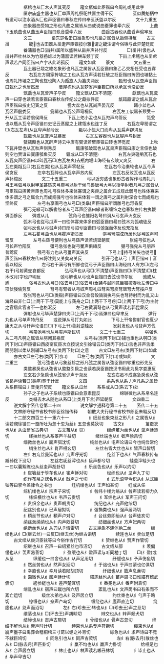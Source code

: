 <!-- { "loadSidebar": true } -->
　　
　　柩棺也从匚木乆声其究反
　　籕文柩如此臣锴曰今周礼或用此字
　　
　　匰宗庙盛主器也从匚单声周礼祭祀共匰主得干反
　　
　　匜似羹魁柄中有道可以注水酒从匚也声臣锴曰春秋左传曰奉匜沃盥以尔反
　　
　　文十九重五
　　
　　曲象器曲受物之形也凡曲之属皆从曲或说曲蚕簿也牵六反
　　
　　上曲下玉骫曲也从曲玉声臣锴曰骫音委牵六反
　　
　　曲舀古器也从曲舀声偷牢反
　　
　　文三
　　
　　甾东楚名缶曰甾象形也凡甾之属皆从甾侧持反
　　古文甾
　　
　　疀也古田器从甾疌声臣锴按尔雅谓之疀注谓今俗锹与此异楚贬反
　　
　　畚蒲器也□(甾并)属所以盛种从甾并声补忖反
　　
　　□(甾并)忣也从甾井声杜林以为竹器扬雄以为蒲器读若軿车频丁反
　　
　　下甾上虍甀也从甾虍声读若卢同臣锴曰卢字从此论孤反
　　籕文如此
　　篆文
　　
　　文五重三
　　
　　瓦土器巳烧之緫名象形也凡瓦之属皆从瓦臣锴曰象乙乙交相任受也五寡反
　　
　　右瓦左方周家抟埴之工也从瓦方声读若抸破之抸臣锴曰抟团也埴黏土也周礼抟埴之工陶也旊也陶人为甗旊人为簋夫两反
　　
　　甄匋也从瓦垔声臣锴曰甄化之也居然反
　　
　　甍屋栋也从瓦梦省声臣锴曰所以承瓦也没彭反
　　
　　甑甗也从瓦曽声子孕反
　　籀文甑从□(不清楚)
　　
　　甗甑也从瓦鬳声一曰穿也读若言臣锴曰春秋左传纪公之甗拟件反
　　
　　瓵瓯瓿谓之瓵从瓦台声臣锴曰按史记寅之反
　　
　　瓽大盆也从瓦尚声晏亢反
　　
　　瓯小盆也从瓦区声殷娄反
　　
　　瓮罂也从瓦公声弯桐反
　　
　　右瓦左工似罂长颈受十升从瓦工读若翁侯降反
　　
　　下瓦上夗小盂也从瓦夗声乌管反
　　
　　瓴瓮也以瓶从瓦令声臣锴曰史记云髙屋之上建瓴水也连丁反
　　
　　右瓦左卑罂谓之□(右瓦左卑)从瓦卑声频兮反
　　
　　甂以小瓿大口而卑从瓦扁声辟涓反
　　
　　瓿甂也从瓦咅声盆慕反
　　
　　右瓦左容器也从瓦容声与封反
　　
　　甓瓴甋也从瓦辟声诗云中唐有甓读若檗臣锴曰砖也萍觅反
　　
　　上秋下瓦井壁也从瓦秋声侧秀反
　　
　　甈康瓠破罂也从瓦臬声臣锴曰康之言倥也破则空也贾谊曰寳康瓠鱼灭反
　　甈或从□(不清楚)
　　
　　右瓦左爽磋垢瓦石也从瓦爽声臣锴曰以碎瓦石□(右瓦左爽)去瓶内垢山海经有玄磢又爽反
　　
　　右瓦左耎蹈瓦□(右瓦左耎)也从瓦耎声零帖反
　　
　　左瓦右今治橐轮也从瓦今声侯贪反
　　
　　左卒右瓦碎也从瓦卒声苏内反
　　
　　左瓦右反败瓦也从瓦反声补绾反
　　
　　文二十五重二
　　
　　弓以近穷逺也象形古者挥作弓周礼六弓王弓弧弓以射甲革甚质夹弓庾弓以射干侯鸟兽唐弓大弓以授学射者凡弓之属皆从弓臣锴曰挥黄帝臣也周礼弓徃体多来体寡谓之夹庾之属合五成规此弱弓也徃体寡来体多谓之弓之属合九而成规强亏也徃体来体若一谓之唐弓之属利射深合七而成规也坚终反
　　
　　左弓右享画弓也从弓□(类皋)声臣锴曰所谓雕弓也淂昏反
　　
　　弭弓无縁可以解辔纷者从弓耳声臣锴曰縁者彩缠饰之也春秋左传右执鞭弭面侈反
　　弭或从儿
　　
　　弦角弓也雒阳名弩曰弲从弓玄声火玄反
　　
　　弧木弓也従弓瓜声一曰徃体寡来体多曰弧臣锴曰昜曰弦木为弧魂徒反
　　
　　弨弓反也从弓召声诗曰彤弓弨兮臣锴曰弓弛强而体反也充招反
　　
　　左弓右瞿弓曲也从弓瞿声衢贠反
　　
　　彄弓弩端弦所居也従弓区声可留反
　　
　　左弓右繇弓便利也从弓繇声读若烧延朝反
　　
　　张施弓弦也从弓长声竹阳反
　　
　　彏弓急张也従弓矍声俱縳反
　　
　　弸弓强皃从弓朋声普莺反
　　
　　强弓有力也从弓畺声其央反
　　
　　下弓上持弓关矢也従弓声臣锴曰春秋左传曰将注则又关矣乌关反
　　
　　引开弓也从弓丨声臣锴曰丨音衮以矧反
　　
　　左弓右干满弓有所郷也従弓于声臣锴曰山海经曰人有方□(左弓右干)弓射黄蛇哀都反
　　
　　弘弓声也从弓□(不清楚)声臣锴曰□(不清楚)□(枕木改月)字也户明反
　　
　　弛弓解也从弓也声臣锴曰去弦也书尔反
　　弛或从虒
　　
　　弢弓衣也从弓□(弢去弓)□(弢去弓)垂餙与鼔同意臣锴按春秋左传曰中项伏弢偷劳反
　　
　　弩弓有臂者从弓奴声周礼四弩夹弩庾弩唐弩大弩挼户反
　　
　　彀张弩也从弓□(类毂)声臣锴曰汉金吾彀骑骑执弓矢也弩待射而为乱又山海经曰非仁□(上两干下弓)莫能上与荡舟之□(上两干下弓)别□(上两干下弓)为主射之官居此官者不一也格沤反
　　
　　左弓右黄满弩也从弓黄声读若郭昆霍反
　　
　　彃射也从弓毕声楚辞曰夫□(上两干下弓)焉彃曰也卑聿反
　　
　　弹行丸也从弓单声特丹反
　　或说弹从弓打丸如此
　　
　　下弓上幵帝喾射官也夏少康灭之从弓幵声论语曰□(下弓上幵)善射逆桂反
　　
　　发射发也从弓癹声方伐切
　　
　　弓玺弛弓也从弓玺声斯民切
　　
　　文二十七重三
　　
　　弜强也从二弓凡弜之属皆从弜阙其襁反
　　
　　左弓右(类丙下封口)辅也重也从弜□(类丙下封口)声臣锴曰西皮宻反臣次立按说文引徐锴云□(类丙下封口)舌也非声舌柔而弜刚以柔从刚辅□左弓右(类丙下封口)之意
　　古文□左弓右(类丙下封口)如此
　　亦古文□左弓右(类丙下封口)
　　□左弓右(类丙下封口)或如此
　　
　　文二重三
　　
　　弦弓弦也从弓象丝轸之形凡弦之属皆从弦臣锴曰轸重也形先反
　　
　　类盩暴戾也从弦省从盩盩引戾之也读若戾臣锴按汉书用此为戾字娄惠反
　　
　　左玄右少急戾也从弦省少声于尧反
　　
　　左玄右曷不成遂急戾也从弦省曷声读若□(类痤)葬于计反
　　
　　文四
　　
　　系系也从系丿声凡系之属皆从系臣锴曰丿音曳异契反
　　籕文系从瓜丝
　　系系或从□(系去下)处
　　
　　孙子之子也从子系续也臣锴曰会意素昆反
　　
　　绵聮微也从系帛名连反
　　
　　类櫾去木从随也从系□(上类月下言)声延朝反
　　
　　文四重二
　　说文解字系传卷第二十四
　　
　　说文解字通释卷第二十五
　　系传二十五
　　文林郎守秘书省校书郎臣徐锴传释
　　朝散大夫行秘书省校书郎臣朱翶反切
　　十二部文四百三十一重六十一
　　
　　纟细丝也象束丝之形凡纟之属皆从纟读若覛徐锴曰一蚕所吐为忽十忽为丝纟五忽也莫狄切
　　古文纟
　　
　　茧蚕衣也从纟从虫黹省古典切
　　古文茧从纟见）
　　
　　缫绎茧为丝也从纟巢声稣遭切
　　
　　绎抽丝也从系睪声羊益切
　　
　　绪丝端也从纟者声徐吕切
　　
　　缅微丝也从纟面声弭沈切
　　
　　纯丝也从纟屯声论语曰今也纯俭常伦切
　　
　　绡生丝也从纟肖声相幺切
　　
　　左丝右皆大丝也从纟皆声口皆切
　　
　　左纟右巟丝曼延也从纟巟声呼光切
　　
　　纥丝下也从纟气声春秋传有臧孙纥下没切
　　
　　左丝右氐丝滓也从纟氐声都兮切
　　
　　絓茧滓絓头也一曰以囊絮练也从丝圭声胡卦切
　　
　　纟乐丝色也从纟乐声以灼切
　　
　　纟崔箸丝于筟车也从纟崔声稣对切
　　
　　经织也从纟巠声九丁切
　　
　　织作布帛之緫名也从纟戠声之弋切
　　
　　纟式乐浪挈今织从纟从式臣铉等曰挈今盖律令之书也
　　
　　纴机缕也从纟壬声如甚切
　　纴或从任
　　
　　综机缕也从纟宗声子宋切
　　
　　纟咎纬十缕为络从纟咎声读若柳力久切
　　
　　纬织横丝也从纟韦声云贵切
　　
　　纟军纬也从纟军声王问切
　　
　　纟贵织余也从纟贵声胡贵切
　　
　　统纪也从纟充声他综切
　　
　　纪丝别也从纟已声居拟切
　　
　　纟强觕类也从纟强声居两切
　　
　　纟頪丝节也从纟頪声卢对切
　　
　　纟台丝劳即绐从纟台声徒亥切
　　
　　纳丝沥纳纳也从纟内声奴荅切
　　
　　纺细丝也从纟方声妃两切
　　
　　绝断丝也从纟从刀从卩情雷切
　　古文絶象不连体絶二丝
　　
　　继续也从纟□(继去丝)一曰反□(继去丝)为继古诣切
　　
　　续连也从纟卖似足切
　　古文续从庾贝臣铉等曰今俗作古行切
　　
　　纟赞继也从纟赞声作管切
　　
　　绍继也从纟召声一曰绍紧丝也市沼切
　　古文绍从邵
　　
　　纟羡偏缓也从纟羡声曷善切
　　
　　纟盈缓也从纟盈声读与听同杝丁切
　　□(纟盈)或从呈
　　
　　纵缓也一曰舎也从纟从声足用切
　　
　　纾缓也从纟予声伤鱼切
　　
　　纟然丝劳也从纟然声女延切
　　
　　纟于诎也从纟于声曰萦也亿俱切
　　
　　纟幸直也从纟幸月读若陉胡顶切
　　
　　纤细也从纟韱声息亷切
　　
　　纟囟微也从纟囟声稣计切
　　
　　緢旄丝也从纟苗声周书曰惟緢有稽武儦切
　　
　　縒参縒也从纟差声楚冝切
　　
　　纟番冕也从纟番声附袁切
　　
　　缩乱也从纟宿声曰蹴也所六切
　　
　　紊乱也从纟文声啇书曰有条而不紊亡运切
　　
　　级丝次弟也从纟及声居立切
　　
　　约丝束也从纟勺声于略切
　　
　　缭缠也从纟尞声卢鸟切
　　
　　缠绕也从纟廛声直连切
　　
　　绕廛也从纟尧声而沼切
　　
　　左纟右(珍去王)转也从纟□(珍去王)声之忍切
　　
　　缳落也从纟□(环去王)声胡畎切
　　
　　辫交也从纟辡声频犬切
　　
　　结缔也从纟吉声古屑切
　　
　　纟骨结也从纟骨声古忽切
　　
　　缔结不解也从纟帝声时计切
　　
　　缚束也从系专声符镢切
　　
　　绷束也从纟崩声墨子曰禹葬会稽桐棺三寸葛以绷之补肓切
　　
　　絿急也从纟求声诗曰不竞不絿巨鸠切
　　
　　纟同急引也从纟同声古荧切
　　
　　左纟右(脉去月)散丝也从纟□(脉去月)声匹卦切
　　
　　纟羸不均也从纟羸声力卧切
　　
　　给相足也从纟合声居立切
　　
　　纟林止也从纟林声读若郴丑林切
　　
　　纟毕止也从纟毕声卑吉切
　　
